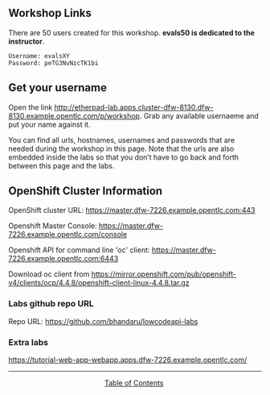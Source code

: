 ## Workshop Links

There are 50 users created for this workshop. **evals50 is dedicated to the instructor**.

```
Username: evalsXY
Password: peTG3NvNzcTK1bi
```

## Get your username  
 Open the link http://etherpad-lab.apps.cluster-dfw-8130.dfw-8130.example.opentlc.com/p/workshop. Grab any available usernaeme and put your name against it.


You can find all urls, hostnames, usernames and passwords that are needed during the workshop in this page. Note that the urls are also embedded inside the labs so that you don’t have to go back and forth between this page and the labs.  

## OpenShift Cluster Information

OpenShift cluster URL: https://master.dfw-7226.example.opentlc.com:443


Openshift Master Console: https://master.dfw-7226.example.opentlc.com/console 


Openshift API for command line 'oc' client: https://master.dfw-7226.example.opentlc.com:6443

Download oc client from https://mirror.openshift.com/pub/openshift-v4/clients/ocp/4.4.8/openshift-client-linux-4.4.8.tar.gz

### Labs github repo URL

Repo URL: https://github.com/bhandaru/lowcodeapi-labs


### Extra labs

https://tutorial-web-app-webapp.apps.dfw-7226.example.opentlc.com/

___
<p align="center">
  &nbsp;<a href="/README.md">Table of Contents</a> &nbsp;
</p>  

[1]: https://tutorial-web-app-webapp.apps.dfw-7226.example.opentlc.com/
[2]: https://fuse-2dd27faf-dfda-11ea-a6a0-0a580a010007.apps.dfw-7226.example.opentlc.com/
[3]: https://3scale-admin.apps.dfw-7226.example.opentlc.com/
